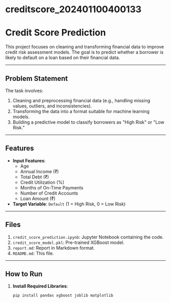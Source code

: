 # creditscore_202401100400133
# Credit Score Prediction

This project focuses on cleaning and transforming financial data to improve credit risk assessment models. The goal is to predict whether a borrower is likely to default on a loan based on their financial data.

---

## Problem Statement
The task involves:
1. Cleaning and preprocessing financial data (e.g., handling missing values, outliers, and inconsistencies).
2. Transforming the data into a format suitable for machine learning models.
3. Building a predictive model to classify borrowers as "High Risk" or "Low Risk."

---

## Features
- **Input Features**:
  - Age
  - Annual Income (₹)
  - Total Debt (₹)
  - Credit Utilization (%)
  - Months of On-Time Payments
  - Number of Credit Accounts
  - Loan Amount (₹)
- **Target Variable**: `Default` (1 = High Risk, 0 = Low Risk)

---

## Files
1. `credit_score_prediction.ipynb`: Jupyter Notebook containing the code.
2. `credit_score_model.pkl`: Pre-trained XGBoost model.
3. `report.md`: Report in Markdown format.
4. `README.md`: This file.

---

## How to Run
1. **Install Required Libraries**:
   ```bash
   pip install pandas xgboost joblib matplotlib
